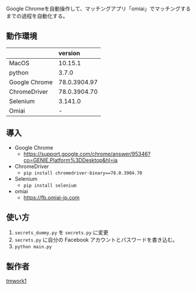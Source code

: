 Google Chromeを自動操作して、マッチングアプリ「omiai」でマッチングするまでの過程を自動化する。

## 動作環境
|  | version |
|:-----------|:------------|
| MacOS | 10.15.1 |
| python | 3.7.0 |
| Google Chrome | 78.0.3904.97 |
| ChromeDriver | 78.0.3904.70 |
| Selenium | 3.141.0 |
| Omiai | - |

## 導入
* Google Chrome
  * <https://support.google.com/chrome/answer/95346?co=GENIE.Platform%3DDesktop&hl=ja>
* ChromeDriver
  * `pip install chromedriver-binary==78.0.3904.70`
* Selenium
  * `pip install selenium`
* omiai
  * <https://fb.omiai-jp.com>

## 使い方
1. `secrets_dummy.py` を `secrets.py` に変更
2. `secrets.py` に自分の Facebook アカウントとパスワードを書き込む。
3. `python main.py`

## 製作者
[tmwork1](https://github.com/tmwork1)
